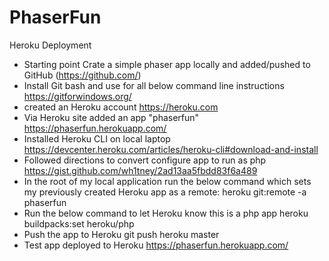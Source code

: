 # PhaserFun

Heroku Deployment
 - Starting point
      Crate a simple phaser app locally and added/pushed to GitHub (https://github.com/)
 - Install Git bash and use for all below command line instructions 
      https://gitforwindows.org/
 - created an Heroku account
      https://heroku.com
 - Via Heroku site added an app "phaserfun"
      https://phaserfun.herokuapp.com/
 - Installed Heroku CLI on local laptop
      https://devcenter.heroku.com/articles/heroku-cli#download-and-install
 - Followed directions to convert configure app to run as php
      https://gist.github.com/wh1tney/2ad13aa5fbdd83f6a489
 - In the root of my local application run the below command which
      sets my previously created Heroku app as a remote:
      heroku git:remote -a phaserfun
 - Run the below command to let Heroku know this is a php app
      heroku buildpacks:set heroku/php
 - Push the app to Heroku
      git push heroku master
 - Test app deployed to Heroku
      https://phaserfun.herokuapp.com/
